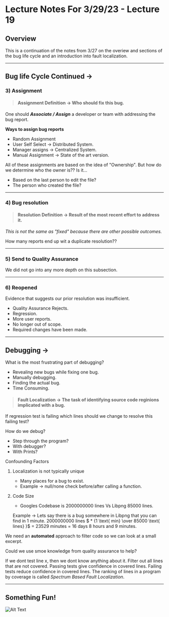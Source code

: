 # Lecture Notes For 3/29/23 - Lecture 19
## Overview
This is a continuation of the notes from 3/27 on the overiew and sections of the bug life cycle and an introduction into fault localization. 

---

## **Bug life Cycle Continued ->**
### 3) Assignment
>####  Assignment Definition -> Who should fix this bug.

One should  ***Associate / Assign*** a developer or team with addressing the bug report.

**Ways to assign bug reports**
* Random Assignment 
* User Self Select -> Distributed System.
* Manager assigns -> Centralized System.
* Manual Assignment -> State of the art version.


All of these assignments are based on the idea of "Ownership". But how do we determine who the owner is?? Is it...

* Based on the last person to edit the file?
* The person who created the file?

---
### 4) Bug resolution

>#### Resolution Definition -> Result of the most recent effort to address it.
*This is not the same as "fixed" because there are other possible outcomes.*

How many reports end up wit a duplicate resolution?? 

---
### 5) Send to Quality Assurance
We did not go into any more depth on this subsection.

---

### 6) Reopened
Evidence that suggests our prior resolution was insufficient.

* Quality Assurance Rejects.
* Regression.
* More user reports.
* No longer out of scope.
* Required changes have been made.

---
## **Debugging ->**
What is the most frustrating part of debugging?

* Revealing new bugs while fixing one bug.
* Manually debugging.
* Finding the actual bug.
* Time Consuming.

>#### Fault Localization -> The task of identifying source code reginions implicated with  a bug.
If regression test is failing which lines should we change to resolve this failing test?

How do we debug?
* Step through the program?
* With debugger?
* With Prints?

Confounding Factors
1. Localization is not typically unique
    * Many places for a bug to exist.
    * Example -> null/none check before/after calling a function. 
2. Code Size 
    * Googles Codebase is 2000000000 lines Vs Libpng 85000 lines.

    Example -> Lets say there is a bug somewhere in Libpng that you can find in 1 minute. 
    2000000000 lines $  * {1 \text{ min} \over 85000 \text{ lines} }$ = 23529 minutes = 16 days 8 hours and 9 minutes.

We need an **automated** approach to filter code so we can look at a small excerpt.

Could we use smoe knowledge from quality assurance to help? 

If we dont test line x, then we dont know anything about it. 
Filter out all lines that are not covered. Passing tests give confidence in covered lines. Failing tests reduce confidence in covered lines. The ranking of lines in a program by coverage is called *Spectrum Based Fault Localization*.

---
## Something Fun!

![Alt Text](https://preview.redd.it/8359mllhg8k41.jpg?auto=webp&s=95094f7a3b0677d002ea9f2e5e1b560a628a7ad0 "Funny pic")






 


